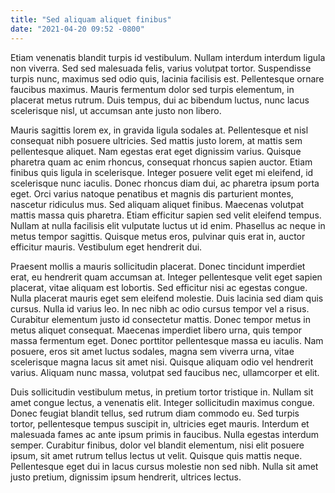 ```yaml
---
title: "Sed aliquam aliquet finibus"
date: "2021-04-20 09:52 -0800"
---
```


Etiam venenatis blandit turpis id vestibulum. Nullam interdum interdum ligula non viverra. Sed sed malesuada felis, varius volutpat tortor. Suspendisse turpis nunc, maximus sed odio quis, lacinia facilisis est. Pellentesque ornare faucibus maximus. Mauris fermentum dolor sed turpis elementum, in placerat metus rutrum. Duis tempus, dui ac bibendum luctus, nunc lacus scelerisque nisl, ut accumsan ante justo non libero.

Mauris sagittis lorem ex, in gravida ligula sodales at. Pellentesque et nisl consequat nibh posuere ultricies. Sed mattis justo lorem, at mattis sem pellentesque aliquet. Nam egestas erat eget dignissim varius. Quisque pharetra quam ac enim rhoncus, consequat rhoncus sapien auctor. Etiam finibus quis ligula in scelerisque. Integer posuere velit eget mi eleifend, id scelerisque nunc iaculis. Donec rhoncus diam dui, ac pharetra ipsum porta eget. Orci varius natoque penatibus et magnis dis parturient montes, nascetur ridiculus mus. Sed aliquam aliquet finibus. Maecenas volutpat mattis massa quis pharetra. Etiam efficitur sapien sed velit eleifend tempus. Nullam at nulla facilisis elit vulputate luctus ut id enim. Phasellus ac neque in metus tempor sagittis. Quisque metus eros, pulvinar quis erat in, auctor efficitur mauris. Vestibulum eget hendrerit dui.

Praesent mollis a mauris sollicitudin placerat. Donec tincidunt imperdiet erat, eu hendrerit quam accumsan at. Integer pellentesque velit eget sapien placerat, vitae aliquam est lobortis. Sed efficitur nisi ac egestas congue. Nulla placerat mauris eget sem eleifend molestie. Duis lacinia sed diam quis cursus. Nulla id varius leo. In nec nibh ac odio cursus tempor vel a risus. Curabitur elementum justo id consectetur mattis. Donec tempor metus in metus aliquet consequat. Maecenas imperdiet libero urna, quis tempor massa fermentum eget. Donec porttitor pellentesque massa eu iaculis. Nam posuere, eros sit amet luctus sodales, magna sem viverra urna, vitae scelerisque magna lacus sit amet nisi. Quisque aliquam odio vel hendrerit varius. Aliquam nunc massa, volutpat sed faucibus nec, ullamcorper et elit.

Duis sollicitudin vestibulum metus, in pretium tortor tristique in. Nullam sit amet congue lectus, a venenatis elit. Integer sollicitudin maximus congue. Donec feugiat blandit tellus, sed rutrum diam commodo eu. Sed turpis tortor, pellentesque tempus suscipit in, ultricies eget mauris. Interdum et malesuada fames ac ante ipsum primis in faucibus. Nulla egestas interdum semper. Curabitur finibus, dolor vel blandit elementum, nisi elit posuere ipsum, sit amet rutrum tellus lectus ut velit. Quisque quis mattis neque. Pellentesque eget dui in lacus cursus molestie non sed nibh. Nulla sit amet justo pretium, dignissim ipsum hendrerit, ultrices lectus.
